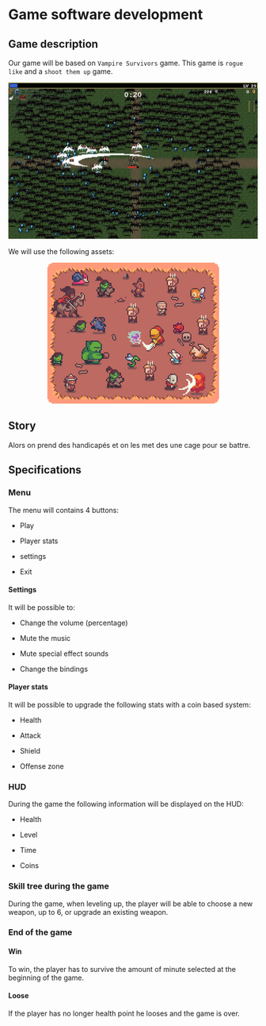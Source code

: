 # Game software development

## Game description

Our game  will be based on `Vampire Survivors` game. This game is `rogue like` and a `shoot them up` game.

<p align="center">
    <img src=".resources/game_description.png">
</p>

We will use the following assets:

<p align="center">
    <img src=".resources/game_asset.png">
</p>

## Story

Alors on prend des handicapés et on les met des une cage pour se battre.

## Specifications

### Menu

The menu will contains 4 buttons:

- Play

- Player stats

- settings

- Exit

#### Settings

It will be possible to:

- Change the volume (percentage)

- Mute the music

- Mute special effect sounds

- Change the bindings

#### Player stats

It will be possible to upgrade the following stats with  a coin based system:

- Health

- Attack

- Shield

- Offense zone

### HUD

During the game the following information will be displayed on the HUD:

- Health

- Level

- Time

- Coins

### Skill tree during the game

During the game, when leveling up, the player will be able to choose a new weapon, up to 6, or upgrade an existing weapon.

### End of the game

#### Win

To win, the player has to survive the amount of minute selected at the beginning of the game.

#### Loose

If the player has no longer health point he looses and the game is over.

